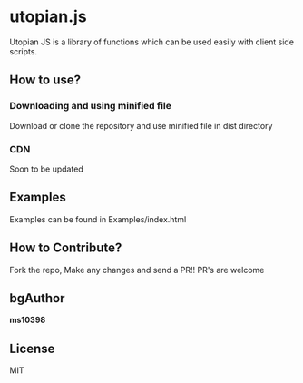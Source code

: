 # utopian.js

Utopian JS is a library of functions which can be used easily with client side scripts.

## How to use?

### Downloading and using minified file

Download or clone the repository and use minified file in dist directory

### CDN

Soon to be updated

## Examples

Examples can be found in Examples/index.html

## How to Contribute?

Fork the repo, Make any changes and send a PR!!
PR's are welcome

## bgAuthor

**ms10398**

## License

MIT

